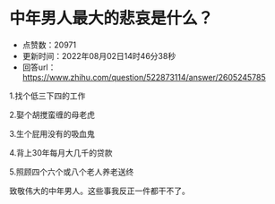 # 中年男人最大的悲哀是什么？
- 点赞数：20971
- 更新时间：2022年08月02日14时46分38秒
- 回答url：https://www.zhihu.com/question/522873114/answer/2605245785
<body>
 <p data-pid="eCXg9Vq8">1.找个低三下四的工作</p>
 <p data-pid="i1pZvEqL">2.娶个胡搅蛮缠的母老虎</p>
 <p data-pid="MCnt-zlC">3.生个屁用没有的吸血鬼</p>
 <p data-pid="IuEJsfks">4.背上30年每月大几千的贷款</p>
 <p data-pid="GcCrMiLQ">5.照顾四个六个或八个老人养老送终</p>
 <p data-pid="JgWiu1se">致敬伟大的中年男人。这些事我反正一件都干不了。</p>
 <p></p>
 <p></p>
</body>
